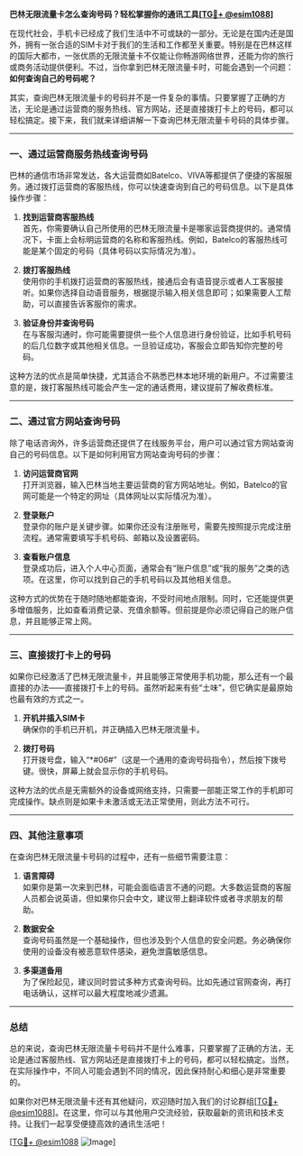 **巴林无限流量卡怎么查询号码？轻松掌握你的通讯工具[[TG💪+ @esim1088](https://t.me/s/esim1088)]**

在现代社会，手机卡已经成了我们生活中不可或缺的一部分。无论是在国内还是国外，拥有一张合适的SIM卡对于我们的生活和工作都至关重要。特别是在巴林这样的国际大都市，一张优质的无限流量卡不仅能让你畅游网络世界，还能为你的旅行或商务活动提供便利。不过，当你拿到巴林无限流量卡时，可能会遇到一个问题：**如何查询自己的号码呢？**

其实，查询巴林无限流量卡的号码并不是一件复杂的事情。只要掌握了正确的方法，无论是通过运营商的服务热线、官方网站，还是直接拨打卡上的号码，都可以轻松搞定。接下来，我们就来详细讲解一下查询巴林无限流量卡号码的具体步骤。

---

### **一、通过运营商服务热线查询号码**

巴林的通信市场非常发达，各大运营商如Batelco、VIVA等都提供了便捷的客服服务。通过拨打运营商的客服热线，你可以快速查询到自己的号码信息。以下是具体操作步骤：

1. **找到运营商客服热线**  
   首先，你需要确认自己所使用的巴林无限流量卡是哪家运营商提供的。通常情况下，卡面上会标明运营商的名称和客服热线。例如，Batelco的客服热线可能是某个固定的号码（具体号码以实际情况为准）。

2. **拨打客服热线**  
   使用你的手机拨打运营商的客服热线，接通后会有语音提示或者人工客服接听。如果你选择自动语音服务，根据提示输入相关信息即可；如果需要人工帮助，可以直接告诉客服你的需求。

3. **验证身份并查询号码**  
   在与客服沟通时，你可能需要提供一些个人信息进行身份验证，比如手机号码的后几位数字或其他相关信息。一旦验证成功，客服会立即告知你完整的号码。

这种方法的优点是简单快捷，尤其适合不熟悉巴林本地环境的新用户。不过需要注意的是，拨打客服热线可能会产生一定的通话费用，建议提前了解收费标准。

---

### **二、通过官方网站查询号码**

除了电话咨询外，许多运营商还提供了在线服务平台，用户可以通过官方网站查询自己的号码信息。以下是如何利用官方网站查询号码的步骤：

1. **访问运营商官网**  
   打开浏览器，输入巴林当地主要运营商的官方网站地址。例如，Batelco的官网可能是一个特定的网址（具体网址以实际情况为准）。

2. **登录账户**  
   登录你的账户是关键步骤。如果你还没有注册账号，需要先按照提示完成注册流程。通常需要填写手机号码、邮箱以及设置密码。

3. **查看账户信息**  
   登录成功后，进入个人中心页面，通常会有“账户信息”或“我的服务”之类的选项。在这里，你可以找到自己的手机号码以及其他相关信息。

这种方式的优势在于随时随地都能查询，不受时间地点限制。同时，它还能提供更多增值服务，比如查看消费记录、充值余额等。但前提是你必须记得自己的账户信息，并且能够正常上网。

---

### **三、直接拨打卡上的号码**

如果你已经激活了巴林无限流量卡，并且能够正常使用手机功能，那么还有一个最直接的办法——直接拨打卡上的号码。虽然听起来有些“土味”，但它确实是最原始也最有效的方式之一。

1. **开机并插入SIM卡**  
   确保你的手机已开机，并正确插入巴林无限流量卡。

2. **拨打号码**  
   打开拨号盘，输入“*#06#”（这是一个通用的查询号码指令），然后按下拨号键。很快，屏幕上就会显示你的手机号码。

这种方法的优点是无需额外的设备或网络支持，只需要一部能正常工作的手机即可完成操作。缺点则是如果卡未激活或无法正常使用，则此方法不可行。

---

### **四、其他注意事项**

在查询巴林无限流量卡号码的过程中，还有一些细节需要注意：

1. **语言障碍**  
   如果你是第一次来到巴林，可能会面临语言不通的问题。大多数运营商的客服人员都会说英语，但如果你只会中文，建议带上翻译软件或者寻求朋友的帮助。

2. **数据安全**  
   查询号码虽然是一个基础操作，但也涉及到个人信息的安全问题。务必确保你使用的设备没有被恶意软件感染，避免泄露敏感信息。

3. **多渠道备用**  
   为了保险起见，建议同时尝试多种方式查询号码。比如先通过官网查询，再打电话确认，这样可以最大程度地减少遗漏。

---

### **总结**

总的来说，查询巴林无限流量卡号码并不是什么难事，只要掌握了正确的方法，无论是通过客服热线、官方网站还是直接拨打卡上的号码，都可以轻松搞定。当然，在实际操作中，不同人可能会遇到不同的情况，因此保持耐心和细心是非常重要的。

如果你对巴林无限流量卡还有其他疑问，欢迎随时加入我们的讨论群组[[TG💪+ @esim1088](https://t.me/s/esim1088)]。在这里，你可以与其他用户交流经验，获取最新的资讯和技术支持。让我们一起享受便捷高效的通讯生活吧！

[[TG💪+ @esim1088](https://t.me/s/esim1088) ![Image](https://i.postimg.cc/4NQfJmqS/Snipaste-2025-05-13-00-14-12.png)]
